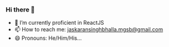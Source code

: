 ### Hi there 👋

<!-- **jaskaransinghbhalla/jaskaransinghbhalla** is a ✨ _special_ ✨ repository because its `README.md` (this file) appears on your GitHub profile. -->


- 🔭 I’m currently proficient in ReactJS
- 📫 How to reach me: [jaskaransinghbhalla.mgsb@gmail.com](mailto:jaskaransinghbhalla.mgsb@gmail.com)
- 😄 Pronouns: He/Him/His...
<!-- - 🌱 I’m currently learning  -->
<!-- - 👯 I’m looking to collaborate on ... -->
<!-- - 🤔 I’m looking for help with ... -->
<!-- - 💬 Ask me about ... -->
<!-- - ⚡ Fun fact: ... -->
